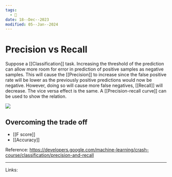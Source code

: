 ```yaml
---
tags:
  - 🌱
date: 18--Dec--2023
modified: 05--Jan--2024
---
```

# Precision vs Recall
Suppose a [[Classification]] task. Increasing the threshold of the prediction can allow more room for error in prediction of positive samples as negative samples. This will cause the [[Precision]] to increase since the false positive rate will be lower as the previously positive predictions would now be negative. However, doing so will cause more false negatives, [[Recall]] will decrease. The vice versa effect is the same.
A [[Precision-recall curve]] can be used to show the relation.

[![](https://upload.wikimedia.org/wikipedia/commons/thumb/2/26/Precisionrecall.svg/350px-Precisionrecall.svg.png)](https://en.wikipedia.org/wiki/File:Precisionrecall.svg)
## Overcoming the trade off
- [[F score]]
- [[Accuracy]]

Reference: https://developers.google.com/machine-learning/crash-course/classification/precision-and-recall

---
Links:
